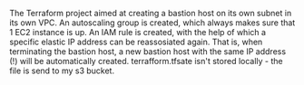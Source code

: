 The Terraform project aimed at creating a bastion host on its own subnet in its own VPC.
An autoscaling group is created, which always makes sure that 1 EC2 instance is up.
An IAM rule is created, with the help of which a specific elastic IP address can be reassosiated again.
That is, when terminating the bastion host, a new bastion host with the same IP address (!) will be automatically created.
terrafform.tfsate isn't stored locally - the file is send to my s3 bucket.
